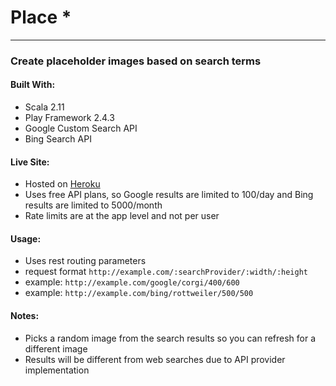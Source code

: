 # Place *
---

### Create placeholder images based on search terms

#### Built With:
- Scala 2.11
- Play Framework 2.4.3
- Google Custom Search API
- Bing Search API

#### Live Site:
- Hosted on [Heroku](https://guarded-reaches-5004.herokuapp.com)
- Uses free API plans, so Google results are limited to 100/day and Bing results are limited to 5000/month
- Rate limits are at the app level and not per user

#### Usage:
- Uses rest routing parameters
- request format `http://example.com/:searchProvider/:width/:height`
- example: `http://example.com/google/corgi/400/600`
- example: `http://example.com/bing/rottweiler/500/500`

#### Notes:
- Picks a random image from the search results so you can refresh for a different image
- Results will be different from web searches due to API provider implementation
